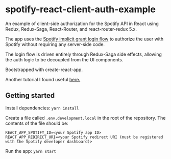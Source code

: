 # spotify-react-client-auth-example

An example of client-side authorization for the Spotify API in React using Redux, Redux-Saga, React-Router, and react-router-redux 5.x.

The app uses the [Spotify implicit grant login flow](https://developer.spotify.com/documentation/general/guides/authorization-guide/#implicit-grant-flow) to authorize the user with Spotify without requiring any server-side code.

The login flow is driven entirely through Redux-Saga side effects, allowing the auth logic to be decoupled from the UI components.

Bootstrapped with create-react-app.

Another tutorial I found useful [here.](https://medium.com/@stepankuzmin/authentication-with-react-router-redux-5-x-and-redux-saga-55da66b54be7)

## Getting started
Install dependencies: `yarn install`

Create a file called `.env.development.local` in the root of the repository. The contents of the file should be:

```
REACT_APP_SPOTIFY_ID=<your Spotify app ID>
REACT_APP_REDIRECT_URI=<your Spotify redirect URI (must be registered with the Spotify developer dashboard)>
```

Run the app: `yarn start`